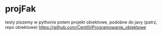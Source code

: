 # projFak

testy
piszemy w pythonie
potem projekt
obiektowe, podobne do javy (patrz, repo obiektowe)
https://github.com/Cent0l/Programowanie_obiektowe
